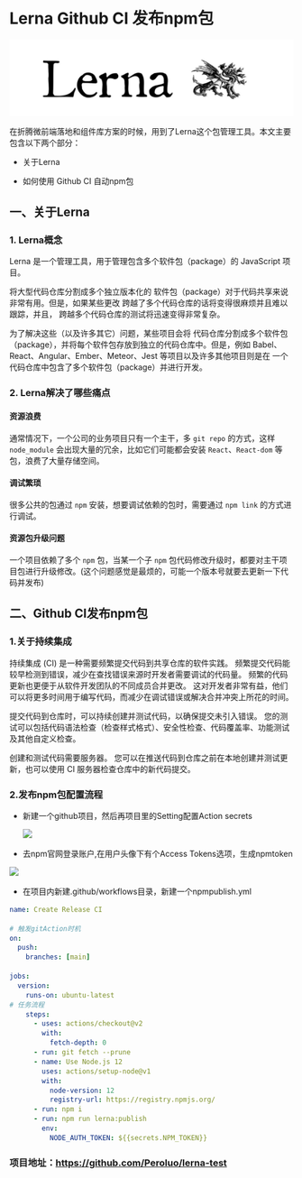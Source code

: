 # Lerna Github CI  发布npm包

![](../img/lerna.png)

在折腾微前端落地和组件库方案的时候，用到了Lerna这个包管理工具。本文主要包含以下两个部分：

* 关于Lerna

* 如何使用 Github CI 自动npm包

## 一、关于Lerna

### 1. Lerna概念

Lerna 是一个管理工具，用于管理包含多个软件包（package）的 JavaScript 项目。

将大型代码仓库分割成多个独立版本化的 软件包（package）对于代码共享来说非常有用。但是，如果某些更改 跨越了多个代码仓库的话将变得很麻烦并且难以跟踪，并且， 跨越多个代码仓库的测试将迅速变得非常复杂。

为了解决这些（以及许多其它）问题，某些项目会将 代码仓库分割成多个软件包（package），并将每个软件包存放到独立的代码仓库中。但是，例如 Babel、 React、Angular、Ember、Meteor、Jest 等项目以及许多其他项目则是在 一个代码仓库中包含了多个软件包（package）并进行开发。

### 2. Lerna解决了哪些痛点

#### 资源浪费

通常情况下，一个公司的业务项目只有一个主干，多 `git repo` 的方式，这样 `node_module` 会出现大量的冗余，比如它们可能都会安装 `React`、`React-dom` 等包，浪费了大量存储空间。

#### 调试繁琐

很多公共的包通过 `npm` 安装，想要调试依赖的包时，需要通过 `npm link` 的方式进行调试。

#### 资源包升级问题

一个项目依赖了多个 `npm` 包，当某一个子 `npm` 包代码修改升级时，都要对主干项目包进行升级修改。(这个问题感觉是最烦的，可能一个版本号就要去更新一下代码并发布)

## 二、Github CI发布npm包

### 1.关于持续集成

持续集成 (CI) 是一种需要频繁提交代码到共享仓库的软件实践。 频繁提交代码能较早检测到错误，减少在查找错误来源时开发者需要调试的代码量。 频繁的代码更新也更便于从软件开发团队的不同成员合并更改。 这对开发者非常有益，他们可以将更多时间用于编写代码，而减少在调试错误或解决合并冲突上所花的时间。

提交代码到仓库时，可以持续创建并测试代码，以确保提交未引入错误。 您的测试可以包括代码语法检查（检查样式格式）、安全性检查、代码覆盖率、功能测试及其他自定义检查。

创建和测试代码需要服务器。 您可以在推送代码到仓库之前在本地创建并测试更新，也可以使用 CI 服务器检查仓库中的新代码提交。

### 2.发布npm包配置流程

* 新建一个github项目，然后再项目里的Setting配置Action secrets

  ![](./img/ci.jpg)

* 去npm官网登录账户,在用户头像下有个Access Tokens选项，生成npmtoken

![](./img/token.jpg)

* 在项目内新建.github/workflows目录，新建一个npmpublish.yml

```yml
name: Create Release CI

# 触发gitAction时机
on:
  push:
    branches: [main]

jobs:
  version:
    runs-on: ubuntu-latest
# 任务流程
    steps:
      - uses: actions/checkout@v2
        with:
          fetch-depth: 0
      - run: git fetch --prune
      - name: Use Node.js 12
        uses: actions/setup-node@v1
        with:
          node-version: 12
          registry-url: https://registry.npmjs.org/
      - run: npm i
      - run: npm run lerna:publish
        env:
          NODE_AUTH_TOKEN: ${{secrets.NPM_TOKEN}}
```

### 项目地址：https://github.com/Peroluo/lerna-test

